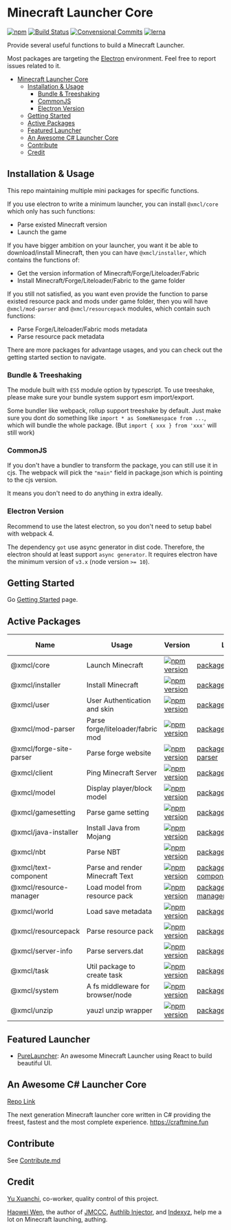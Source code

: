 # Minecraft Launcher Core

[![npm](https://img.shields.io/npm/l/@xmcl/core.svg)](https://github.com/voxelum/minecraft-launcher-core-node/blob/master/LICENSE)
[![Build Status](https://github.com/voxelum/minecraft-launcher-core-node/workflows/Build/badge.svg)](https://github.com/Voxelum/minecraft-launcher-core-node/actions?query=workflow%3ABuild)
[![Convensional Commits](https://img.shields.io/badge/Conventional%20Commits-1.0.0-yellow.svg)](https://www.conventionalcommits.org)
[![lerna](https://img.shields.io/badge/maintained%20with-lerna-cc00ff.svg)](https://lerna.js.org/)

Provide several useful functions to build a Minecraft Launcher.

Most packages are targeting the [Electron](https://electronjs.org) environment. Feel free to report issues related to it.

- [Minecraft Launcher Core](#minecraft-launcher-core)
  - [Installation & Usage](#installation--usage)
    - [Bundle & Treeshaking](#bundle--treeshaking)
    - [CommonJS](#commonjs)
    - [Electron Version](#electron-version)
  - [Getting Started](#getting-started)
  - [Active Packages](#active-packages)
  - [Featured Launcher](#featured-launcher)
  - [An Awesome C# Launcher Core](#an-awesome-c-launcher-core)
  - [Contribute](#contribute)
  - [Credit](#credit)

## Installation & Usage

This repo maintaining multiple mini packages for specific functions.

If you use electron to write a minimum launcher, you can install `@xmcl/core` which only has such functions:

- Parse existed Minecraft version
- Launch the game

If you have bigger ambition on your launcher, you want it be able to download/install Minecraft, then you can have `@xmcl/installer`, which contains the functions of:

- Get the version information of Minecraft/Forge/Liteloader/Fabric
- Install Minecraft/Forge/Liteloader/Fabric to the game folder

If you still not satisfied, as you want even provide the function to parse existed resource pack and mods under game folder, then you will have `@xmcl/mod-parser` and `@xmcl/resourcepack` modules, which contain such functions:

- Parse Forge/Liteloader/Fabric mods metadata
- Parse resource pack metadata

There are more packages for advantage usages, and you can check out the getting started section to navigate.


### Bundle & Treeshaking

The module built with `ES5` module option by typescript. To use treeshake, please make sure your bundle system support esm import/export.

Some bundler like webpack, rollup support treeshake by default. Just make sure you dont do something like `import * as SomeNamespace from ...`, which will bundle the whole package.
(But `import { xxx } from 'xxx'` will still work)


### CommonJS

If you don't have a bundler to transform the package, you can still use it in cjs. The webpack will pick the `"main"` field in package.json which is pointing to the cjs version.

It means you don't need to do anything in extra ideally.

### Electron Version

Recommend to use the latest electron, so you don't need to setup babel with webpack 4.

The dependency `got` use async generator in dist code. Therefore, the electron should at least support `async generator`.
It requires electron have the minimum version of `v3.x` (node version `>= 10`).

## Getting Started

Go [Getting Started](/USAGE.md) page.


## Active Packages

| Name                    | Usage                             | Version                                                                                                                           | Location                                                  | Runtime Envrionment |
| ----------------------- | --------------------------------- | --------------------------------------------------------------------------------------------------------------------------------- | --------------------------------------------------------- | ------------------- |
| @xmcl/core              | Launch Minecraft                  | [![npm version](https://img.shields.io/npm/v/@xmcl/core.svg)](https://www.npmjs.com/package/@xmcl/core)                           | [packages/core             ](/packages/core)              | Node                |
| @xmcl/installer         | Install Minecraft                 | [![npm version](https://img.shields.io/npm/v/@xmcl/installer.svg)](https://www.npmjs.com/package/@xmcl/installer)                 | [packages/installer        ](/packages/installer)         | Node                |
| @xmcl/user              | User Authentication and skin      | [![npm version](https://img.shields.io/npm/v/@xmcl/user.svg)](https://www.npmjs.com/package/@xmcl/user)                           | [packages/user             ](/packages/user)              | Node/Browser        |
| @xmcl/mod-parser        | Parse forge/liteloader/fabric mod | [![npm version](https://img.shields.io/npm/v/@xmcl/mod-parser.svg)](https://www.npmjs.com/package/@xmcl/mod-parser)               | [packages/mod-parser       ](/packages/mod-parser)        | Node/Browser        |
| @xmcl/forge-site-parser | Parse forge website               | [![npm version](https://img.shields.io/npm/v/@xmcl/forge-site-parser.svg)](https://www.npmjs.com/package/@xmcl/forge-site-parser) | [packages/forge-site-parser](/packages/forge-site-parser) | Node/Browser        |
| @xmcl/client            | Ping Minecraft Server             | [![npm version](https://img.shields.io/npm/v/@xmcl/client.svg)](https://www.npmjs.com/package/@xmcl/client)                       | [packages/client           ](/packages/client)            | Node                |
| @xmcl/model             | Display player/block model        | [![npm version](https://img.shields.io/npm/v/@xmcl/model.svg)](https://www.npmjs.com/package/@xmcl/model)                         | [packages/model            ](/packages/model)             | Browser             |
| @xmcl/gamesetting       | Parse game setting                | [![npm version](https://img.shields.io/npm/v/@xmcl/gamesetting.svg)](https://www.npmjs.com/package/@xmcl/gamesetting)             | [packages/gamesetting      ](/packages/gamesetting)       | Node/Browser        |
| @xmcl/java-installer    | Install Java from Mojang          | [![npm version](https://img.shields.io/npm/v/@xmcl/java-installer.svg)](https://www.npmjs.com/package/@xmcl/java-installer)       | [packages/java-installer   ](/packages/java-installer)    | Node                |
| @xmcl/nbt               | Parse NBT                         | [![npm version](https://img.shields.io/npm/v/@xmcl/nbt.svg)](https://www.npmjs.com/package/@xmcl/nbt)                             | [packages/nbt              ](/packages/nbt)               | Node/Browser        |
| @xmcl/text-component    | Parse and render Minecraft Text   | [![npm version](https://img.shields.io/npm/v/@xmcl/text-component.svg)](https://www.npmjs.com/package/@xmcl/text-component   )    | [packages/text-component   ](/packages/text-component)    | Node/Browser        |
| @xmcl/resource-manager  | Load model from resource pack     | [![npm version](https://img.shields.io/npm/v/@xmcl/resource-manager.svg)](https://www.npmjs.com/package/@xmcl/resource-manager )  | [packages/resource-manager ](/packages/resource-manager)  | Node/Browser        |
| @xmcl/world             | Load save metadata                | [![npm version](https://img.shields.io/npm/v/@xmcl/world.svg)](https://www.npmjs.com/package/@xmcl/world)                         | [packages/world            ](/packages/world)             | Node/Browser        |
| @xmcl/resourcepack      | Parse resource pack               | [![npm version](https://img.shields.io/npm/v/@xmcl/resourcepack.svg)](https://www.npmjs.com/package/@xmcl/resourcepack)           | [packages/resourcepack     ](/packages/resourcepack)      | Node/Browser        |
| @xmcl/server-info       | Parse servers.dat                 | [![npm version](https://img.shields.io/npm/v/@xmcl/server-info.svg)](https://www.npmjs.com/package/@xmcl/server-info)             | [packages/server-info      ](/packages/server-info)       | Node/Browser        |
| @xmcl/task              | Util package to create task       | [![npm version](https://img.shields.io/npm/v/@xmcl/task.svg)](https://www.npmjs.com/package/@xmcl/task)                           | [packages/task             ](/packages/task)              | Node                |
| @xmcl/system            | A fs middleware for browser/node  | [![npm version](https://img.shields.io/npm/v/@xmcl/system.svg)](https://www.npmjs.com/package/@xmcl/system)                       | [packages/system           ](/packages/system)            | Node/Browser        |
| @xmcl/unzip             | yauzl unzip wrapper               | [![npm version](https://img.shields.io/npm/v/@xmcl/unzip.svg)](https://www.npmjs.com/package/@xmcl/unzip)                         | [packages/unzip            ](/packages/unzip)             | Node                |

## Featured Launcher

- [PureLauncher](https://github.com/Apisium/PureLauncher): An awesome Minecraft Launcher using React to build beautiful UI.

## An Awesome C# Launcher Core

[Repo Link](https://github.com/Corona-Studio/ProjBobcat)

The next generation Minecraft launcher core written in C# providing the freest, fastest and the most complete experience. https://craftmine.fun

## Contribute

See [Contribute.md](/CONTRIBUTE.md)

## Credit

[Yu Xuanchi](https://github.com/yuxuanchiadm), co-worker, quality control of this project.

[Haowei Wen](https://github.com/yushijinhun), the author of [JMCCC](https://github.com/to2mbn/JMCCC), [Authlib Injector](https://github.com/to2mbn/authlib-injector), and [Indexyz](https://github.com/Indexyz), help me a lot on Minecraft launching, authing.

